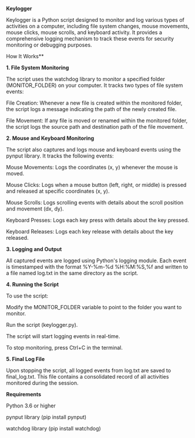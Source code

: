 **Keylogger**

Keylogger is a Python script designed to monitor and log various types of activities on a computer, including file system changes, mouse movements, mouse clicks, mouse scrolls, and keyboard activity. It provides a comprehensive logging mechanism to track these events for security monitoring or debugging purposes.

How It Works**

**1. File System Monitoring**

The script uses the watchdog library to monitor a specified folder (MONITOR_FOLDER) on your computer. It tracks two types of file system events:

File Creation: Whenever a new file is created within the monitored folder, the script logs a message indicating the path of the newly created file.

File Movement: If any file is moved or renamed within the monitored folder, the script logs the source path and destination path of the file movement.

**2. Mouse and Keyboard Monitoring**

The script also captures and logs mouse and keyboard events using the pynput library. It tracks the following events:

Mouse Movements: Logs the coordinates (x, y) whenever the mouse is moved.

Mouse Clicks: Logs when a mouse button (left, right, or middle) is pressed and released at specific coordinates (x, y).

Mouse Scrolls: Logs scrolling events with details about the scroll position and movement (dx, dy).

Keyboard Presses: Logs each key press with details about the key pressed.

Keyboard Releases: Logs each key release with details about the key released.

**3. Logging and Output**

All captured events are logged using Python's logging module. Each event is timestamped with the format %Y-%m-%d %H:%M:%S,%f and written to a file named log.txt in the same directory as the script.

**4. Running the Script**

To use the script:

Modify the MONITOR_FOLDER variable to point to the folder you want to monitor.

Run the script (keylogger.py).

The script will start logging events in real-time.

To stop monitoring, press Ctrl+C in the terminal.

**5. Final Log File**

Upon stopping the script, all logged events from log.txt are saved to final_log.txt. This file contains a consolidated record of all activities monitored during the session.

**Requirements**

Python 3.6 or higher

pynput library (pip install pynput)

watchdog library (pip install watchdog)
